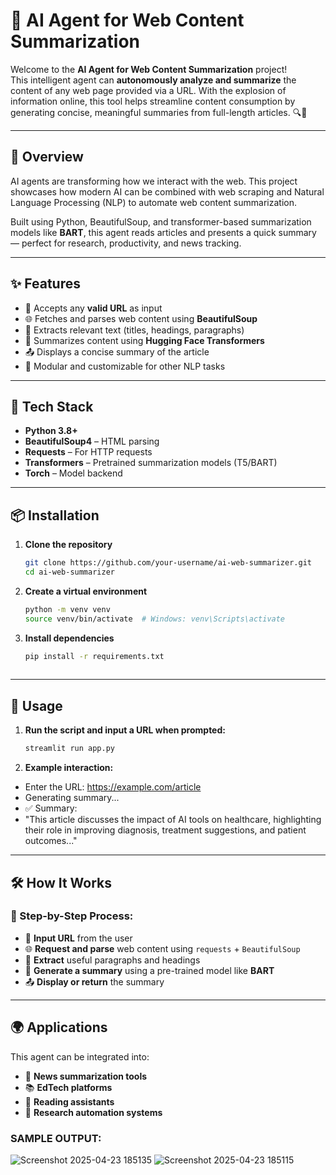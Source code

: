 
# 🚀 AI Agent for Web Content Summarization

Welcome to the **AI Agent for Web Content Summarization** project!  
This intelligent agent can **autonomously analyze and summarize** the content of any web page provided via a URL. With the explosion of information online, this tool helps streamline content consumption by generating concise, meaningful summaries from full-length articles. 🔍🤖

---

## 🧠 Overview

AI agents are transforming how we interact with the web. This project showcases how modern AI can be combined with web scraping and Natural Language Processing (NLP) to automate web content summarization.

Built using Python, BeautifulSoup, and transformer-based summarization models like **BART**, this agent reads articles and presents a quick summary — perfect for research, productivity, and news tracking.

---

## ✨ Features

- 🔗 Accepts any **valid URL** as input
- 🌐 Fetches and parses web content using **BeautifulSoup**
- 📄 Extracts relevant text (titles, headings, paragraphs)
- 🤖 Summarizes content using **Hugging Face Transformers**
- 📤 Displays a concise summary of the article
- 🧩 Modular and customizable for other NLP tasks

---

## 🧰 Tech Stack

- **Python 3.8+**
- **BeautifulSoup4** – HTML parsing
- **Requests** – For HTTP requests
- **Transformers** – Pretrained summarization models (T5/BART)
- **Torch** – Model backend

---

## 📦 Installation

1. **Clone the repository**
   ```bash
   git clone https://github.com/your-username/ai-web-summarizer.git
   cd ai-web-summarizer
2. **Create a virtual environment**
   ```bash
   python -m venv venv
   source venv/bin/activate  # Windows: venv\Scripts\activate

3. **Install dependencies**
   ```bash
   pip install -r requirements.txt
  
---
## 🚀 Usage

1. **Run the script and input a URL when prompted:**
   ```bash
   streamlit run app.py

2. **Example interaction:**

  - Enter the URL: https://example.com/article
  - Generating summary...
  - ✅ Summary:
  - "This article discusses the impact of AI tools on healthcare, highlighting their role in improving diagnosis, treatment suggestions, and patient outcomes..."
---
## 🛠️ How It Works

### 🧾 Step-by-Step Process:
- 🔗 **Input URL** from the user  
- 🌐 **Request and parse** web content using `requests` + `BeautifulSoup`  
- 📄 **Extract** useful paragraphs and headings  
- 🤖 **Generate a summary** using a pre-trained model like   **BART**  
- 📤 **Display or return** the summary  

---

## 🌍 Applications

This agent can be integrated into:

- 📰 **News summarization tools**
- 📚 **EdTech platforms**
- 📖 **Reading assistants**
- 🔎 **Research automation systems**

### **SAMPLE OUTPUT**:
![Screenshot 2025-04-23 185135](https://github.com/user-attachments/assets/102a717f-0f72-4ee1-8bb1-29b0511dc984)
![Screenshot 2025-04-23 185115](https://github.com/user-attachments/assets/0b33985b-2c35-4222-9936-71521981e3cc)






